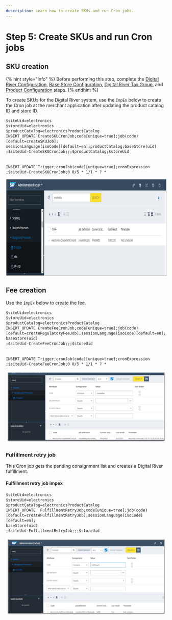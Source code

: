 ```yaml
---
description: Learn how to create SKUs and run Cron jobs.
---
```


# Step 5: Create SKUs and run Cron jobs

## SKU creation&#x20;

{% hint style="info" %}
Before performing this step, complete the [Digital River Configuration](step-1-open-or-update-the-digital-river-configuration-page.md), [Base Store Configuration](step-2-attach-the-base-store-configuration.md), [Digital River Tax Group](step-3-load-the-digital-river-tax-groups.md), and [Product Configuration](step-4-configure-the-product.md) steps.&#x20;
{% endhint %}

To create SKUs for the Digital River system, use the `ImpEx` below to create the Cron job at the merchant application after updating the product catalog ID and store ID.

```
$siteUid=electronics
$storeUid=electronics
$productCatalog=electronicsProductCatalog
INSERT_UPDATE CreateSKUCronJob;code[unique=true];job(code)[default=createSKUJob];
sessionLanguage(isoCode)[default=en];productCatalog;baseStore(uid)
;$siteUid-CreateSKUCronJob;;;$productCatalog;$storeUid


INSERT_UPDATE Trigger;cronJob(code)[unique=true];cronExpression
;$siteUid-CreateSKUCronJob;0 0/5 * 1/1 * ? *
```

![](<../.gitbook/assets/SKU creation.png>)

## Fee creation

Use the `ImpEx` below to create the fee.

```
$siteUid=electronics
$storeUid=electronics
$productCatalog=electronicsProductCatalog
INSERT_UPDATE CreateFeeCronJob;code[unique=true];job(code)
[default=createRegulatoryFeeJob];sessionLanguage(isoCode)[default=en];
baseStore(uid)
;$siteUid-CreateFeeCronJob;;;$storeUid


INSERT_UPDATE Trigger;cronJob(code)[unique=true];cronExpression
;$siteUid-CreateFeeCronJob;0 0/5 * 1/1 * ? *
```

![](<../.gitbook/assets/Fee job.png>)

### Fulfillment retry job

This Cron job gets the pending consignment list and creates a Digital River fulfillment.

#### Fulfillment retry job impex

```
$siteUid=electronics
$storeUid=electronics
$productCatalog=electronicsProductCatalog
INSERT_UPDATE  FulfillmentRetryJob;code[unique=true];job(code)
[default=createFulfillmentRetryJob];sessionLanguage(isoCode)[default=en];
baseStore(uid)
;$siteUid-FulfillmentRetryJob;;;$storeUid
```

![](<../.gitbook/assets/Fulfillment retry job.png>)

